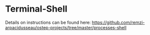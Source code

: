 # Terminal-Shell

Details on instructions can be found here: https://github.com/remzi-arpacidusseau/ostep-projects/tree/master/processes-shell
